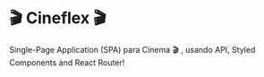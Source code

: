 # 🎬 Cineflex 🎬 
Single-Page Application (SPA) para Cinema 🎬 , usando API, Styled Components and React Router!
